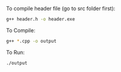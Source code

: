 To compile header file (go to src folder first):
```bash
g++ header.h -o header.exe
```

To Compile:
```bash 
g++ *.cpp -o output
```

To Run:
```bash
./output
```
